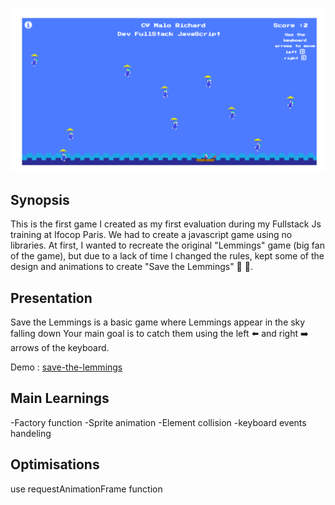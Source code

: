 
![Save the Lemmings](img/save-the-lemming.png)

## Synopsis

This is the first game I created as my first evaluation during my Fullstack Js training at Ifocop Paris.
We had to create a javascript game using no libraries.
At first, I wanted to recreate the original "Lemmings" game (big fan of the game), but due to a lack of time I changed the rules, kept some of the design and animations to create "Save the Lemmings" :space_invader: :space_invader:.


## Presentation

Save the Lemmings is a basic game where Lemmings appear in the sky falling down
Your main goal is to catch them using the left :arrow_left: and right :arrow_right: arrows of the keyboard.

Demo : [save-the-lemmings](https://malorchrd.github.io/save-the-lemmings/)

## Main Learnings

-Factory function
-Sprite animation
-Element collision
-keyboard events handeling


## Optimisations

use requestAnimationFrame function
